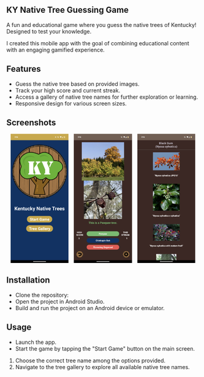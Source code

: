 ## KY Native Tree Guessing Game

A fun and educational game where you guess the native trees of Kentucky! Designed to test your knowledge.

I created this mobile app with the goal of combining educational content with an engaging gamified experience.

## Features
- Guess the native tree based on provided images.
- Track your high score and current streak.
- Access a gallery of native tree names for further exploration or learning.
- Responsive design for various screen sizes.

## Screenshots
<p align="center">
  <img src="demo_images/main_menu.png" alt="Main Menu" width="30%" style="display: inline-block; margin-right: 2%;">
  <img src="demo_images/gameplay.png" alt="Gameplay" width="30%" style="display: inline-block; margin-right: 2%;">
  <img src="demo_images/gallery.png" alt="Gallery" width="30%" style="display: inline-block;">
</p>

## Installation
- Clone the repository:
- Open the project in Android Studio.
- Build and run the project on an Android device or emulator.

## Usage
- Launch the app.
- Start the game by tapping the "Start Game" button on the main screen.
1.  Choose the correct tree name among the options provided.
2.  Navigate to the tree gallery to explore all available native tree names.
